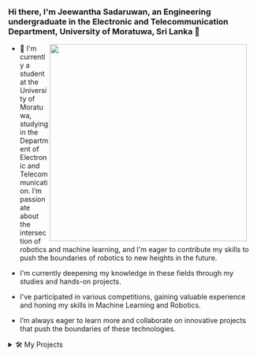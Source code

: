 ### Hi there, I'm Jeewantha Sadaruwan, an Engineering undergraduate in the Electronic and Telecommunication Department, University of Moratuwa, Sri Lanka 👋

<img src="https://github.com/user-attachments/assets/ecd09bc8-bf55-4b36-974f-2a32282720fb" width="400" align="Right" style="margin-right: 20px;">

- 🔭 I'm currently a student at the University of Moratuwa, studying in the Department of Electronic and Telecommunication. I’m passionate about the intersection of robotics and machine learning, and I'm eager to contribute my skills to push the boundaries of robotics to new heights in the future.

- I'm currently deepening my knowledge in these fields through my studies and hands-on projects.

- I've participated in various competitions, gaining valuable experience and honing my skills in Machine Learning and Robotics.

- I’m always eager to learn more and collaborate on innovative projects that push the boundaries of these technologies.
  

<details>
  <summary>🛠️ My Projects</summary>
### Smart Organic Waste Management System 🌟[https://github.com/JeewanthaSadaruwan/IEEE-arduino-competition-project]
**Team JASPERN** has proudly earned the First Runner-Up position in the Sri Lanka IEEE Challenge Sphere Arduino Challenge with our innovative solution: **Smart Organic Waste Management System**!

This project represents a fusion of advanced technology and sustainable practices, designed to revolutionize the management of organic waste. Our system enhances efficiency and promotes environmental responsibility, paving the way for smarter waste management solutions.

We extend our deepest gratitude to the IEEE Sri Lanka Section for the opportunity to present our work and to the IEEE Industrial Electronics Society of SLTC for their crucial support throughout the competition.

We’re enthusiastic about the future and eager to continue pushing the boundaries of innovation. Stay tuned for more updates and advancements from Team JASPERN!
</details>
